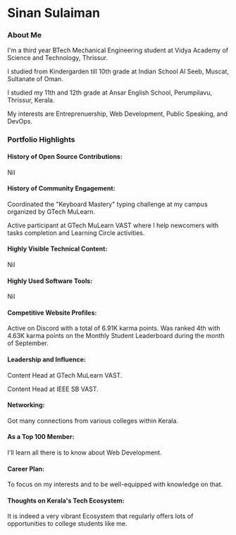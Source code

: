 # Sinan Sulaiman

### About Me

I'm a third year BTech Mechanical Engineering student at Vidya Academy of Science and Technology, Thrissur.

I studied from Kindergarden till 10th grade at Indian School Al Seeb, Muscat, Sultanate of Oman.

I studied my 11th and 12th grade at Ansar English School, Perumpilavu, Thrissur, Kerala.

My interests are Entreprenuership, Web Development, Public Speaking, and DevOps.

### Portfolio Highlights

#### History of Open Source Contributions:

Nil

#### History of Community Engagement:

Coordinated the "Keyboard Mastery" typing challenge at my campus organized by GTech MuLearn.

Active participant at GTech MuLearn VAST where I help newcomers with tasks completion and Learning Circle activities.

#### Highly Visible Technical Content:

Nil

#### Highly Used Software Tools:

Nil

#### Competitive Website Profiles:

Active on Discord with a total of 6.91K karma points. Was ranked 4th with 4.63K karma points on the Monthly Student Leaderboard during the month of September.

#### Leadership and Influence:

Content Head at GTech MuLearn VAST.

Content Head at IEEE SB VAST.

#### Networking:

Got many connections from various colleges within Kerala.

#### As a Top 100 Member:

I'll learn all there is to know about Web Development.

#### Career Plan:

To focus on my interests and to be well-equipped with knowledge on that.

#### Thoughts on Kerala's Tech Ecosystem:

It is indeed a very vibrant Ecosystem that regularly offers lots of opportunities to college students like me.

